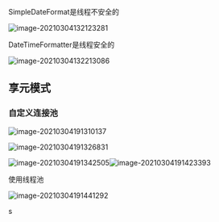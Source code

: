SimpleDateFormat是线程不安全的

![image-20210304132123281](https://tva1.sinaimg.cn/large/e6c9d24ely1go7syem6wij20p80b4tc5.jpg)

DateTimeFormatter是线程安全的



![image-20210304132213086](https://tva1.sinaimg.cn/large/e6c9d24ely1go7sz9t6q5j20n407m0vt.jpg)



## 享元模式

### 自定义连接池

![image-20210304191310137](https://tva1.sinaimg.cn/large/008eGmZEly1go834i8ev6j31b405k42u.jpg)



![image-20210304191326831](https://tva1.sinaimg.cn/large/008eGmZEly1go834qiglnj311q0qijwr.jpg)

![image-20210304191342505](https://tva1.sinaimg.cn/large/008eGmZEly1go8350bejmj311a0piaee.jpg)![image-20210304191423393](https://tva1.sinaimg.cn/large/008eGmZEly1go835plh2xj30om0lswhr.jpg)

使用线程池

![image-20210304191441292](https://tva1.sinaimg.cn/large/008eGmZEly1go8360wfblj31ak0scn3m.jpg)

s
